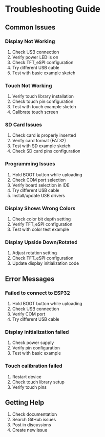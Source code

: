 # Troubleshooting Guide

## Common Issues

### Display Not Working

1. Check USB connection
2. Verify power LED is on
3. Check TFT_eSPI configuration
4. Try different USB cable
5. Test with basic example sketch

### Touch Not Working

1. Verify touch library installation
2. Check touch pin configuration
3. Test with touch example sketch
4. Calibrate touch screen

### SD Card Issues

1. Check card is properly inserted
2. Verify card format (FAT32)
3. Test with SD example sketch
4. Check SD card pins configuration

### Programming Issues

1. Hold BOOT button while uploading
2. Check COM port selection
3. Verify board selection in IDE
4. Try different USB cable
5. Install/update USB drivers

### Display Shows Wrong Colors

1. Check color bit depth setting
2. Verify TFT_eSPI configuration
3. Test with color test example

### Display Upside Down/Rotated

1. Adjust rotation setting
2. Check TFT_eSPI configuration
3. Update display initialization code

## Error Messages

### Failed to connect to ESP32

1. Hold BOOT button while uploading
2. Check USB connection
3. Verify COM port
4. Try different USB cable

### Display initialization failed

1. Check power supply
2. Verify pin configuration
3. Test with basic example

### Touch calibration failed

1. Restart device
2. Check touch library setup
3. Verify touch pins

## Getting Help

1. Check documentation
2. Search GitHub issues
3. Post in discussions
4. Create new issue

